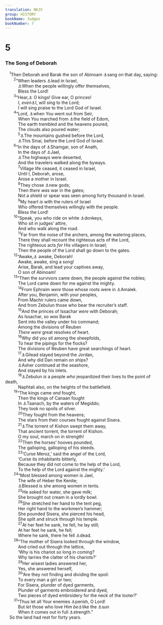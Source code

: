 ```yaml
---
translation: NKJV
group: HISTORY
bookName: Judges 
bookNumber: 7
---
```


<div class="title"><h1>5</h1><h3>The Song of Deborah</h3></div>
<span class="verse cac_5_1"> <sup>1</sup>Then Deborah and Barak the son of Abinoam <a data-toggle="tooltip" data-placement="bottom" title="Ex. 15:1; Judg. 4:4">⚓</a>sang on that day, saying:<br/></span>
<span class="verse cac_5_2">  <sup>2</sup>“When leaders <a data-toggle="tooltip" data-placement="bottom" title="Ps. 18:47">⚓</a>lead in Israel,<br/>   <a data-toggle="tooltip" data-placement="bottom" title="2 Chr. 17:16">⚓</a>When the people willingly offer themselves,<br/>   Bless the Lord!<br/></span>
<span class="verse cac_5_3">  <sup>3</sup>“Hear,<a data-toggle="tooltip" data-placement="bottom" title="Deut. 32:1, 3">⚓</a> O kings! Give ear, O princes!<br/>   I, <i>even</i><a data-toggle="tooltip" data-placement="bottom" title="Ps. 27:6">⚓</a>I, will sing to the Lord;<br/>   I will sing praise to the Lord God of Israel.<br/></span>
<span class="verse cac_5_4">  <sup>4</sup>“Lord, <a data-toggle="tooltip" data-placement="bottom" title="Deut. 33:2; Ps. 68:7">⚓</a>when You went out from Seir,<br/>   When You marched from <a data-toggle="tooltip" data-placement="bottom" title="Ps. 68:8">⚓</a>the field of Edom,<br/>   The earth trembled and the heavens poured,<br/>   The clouds also poured water;<br/></span>
<span class="verse cac_5_5">   <sup>5</sup><a data-toggle="tooltip" data-placement="bottom" title="Ps. 97:5">⚓</a>The mountains gushed before the Lord,<br/>   <a data-toggle="tooltip" data-placement="bottom" title="Ex. 19:18">⚓</a>This Sinai, before the Lord God of Israel.<br/></span>
<span class="verse cac_5_6">  <sup>6</sup>“In the days of <a data-toggle="tooltip" data-placement="bottom" title="Judg. 3:31">⚓</a>Shamgar, son of Anath,<br/>   In the days of <a data-toggle="tooltip" data-placement="bottom" title="Judg. 4:17">⚓</a>Jael,<br/>   <a data-toggle="tooltip" data-placement="bottom" title="Is. 33:8">⚓</a>The highways were deserted,<br/>   And the travelers walked along the byways.<br/></span>
<span class="verse cac_5_7">   <sup>7</sup>Village life ceased, it ceased in Israel,<br/>   Until I, Deborah, arose,<br/>   Arose a mother in Israel.<br/></span>
<span class="verse cac_5_8">   <sup>8</sup>They chose <a data-toggle="tooltip" data-placement="bottom" title="Deut. 32:17">⚓</a>new gods;<br/>   Then <i>there</i> <i>was</i> war in the gates;<br/>   Not a shield or spear was seen among forty thousand in Israel.<br/></span>
<span class="verse cac_5_9">   <sup>9</sup>My heart <i>is</i> with the rulers of Israel<br/>   Who offered themselves willingly with the people.<br/>   Bless the Lord!<br/></span>
<span class="verse cac_5_10">  <sup>10</sup>“Speak, you who ride on white <a data-toggle="tooltip" data-placement="bottom" title="Judg. 10:4; 12:14">⚓</a>donkeys,<br/>   Who sit in judges’ attire,<br/>   And who walk along the road.<br/></span>
<span class="verse cac_5_11">   <sup>11</sup>Far from the noise of the archers, among the watering places,<br/>   There they shall recount the righteous acts of the Lord,<br/>   The righteous acts <i>for</i> His villagers in Israel;<br/>   Then the people of the Lord shall go down to the gates.<br/></span>
<span class="verse cac_5_12">  <sup>12</sup>“Awake,<a data-toggle="tooltip" data-placement="bottom" title="Ps. 57:8">⚓</a> awake, Deborah!<br/>   Awake, awake, sing a song!<br/>   Arise, Barak, and lead your captives away,<br/>   O son of Abinoam!<br/></span>
<span class="verse cac_5_13">  <sup>13</sup>“Then the survivors came down, the people against the nobles;<br/>   The Lord came down for me against the mighty.<br/></span>
<span class="verse cac_5_14">   <sup>14</sup>From Ephraim <i>were</i> those whose roots were in <a data-toggle="tooltip" data-placement="bottom" title="Judg. 3:13">⚓</a>Amalek.<br/>   After you, Benjamin, with your peoples,<br/>   From Machir rulers came down,<br/>   And from Zebulun those who bear the recruiter’s staff.<br/></span>
<span class="verse cac_5_15">   <sup>15</sup>And the princes of Issachar <i>were</i> with Deborah;<br/>   As Issachar, so <i>was</i> Barak<br/>   Sent into the valley under his command;<br/>   Among the divisions of Reuben<br/>   <i>There</i> <i>were</i> great resolves of heart.<br/></span>
<span class="verse cac_5_16">   <sup>16</sup>Why did you sit among the sheepfolds,<br/>   To hear the pipings for the flocks?<br/>   The divisions of Reuben have great searchings of heart.<br/></span>
<span class="verse cac_5_17">   <sup>17</sup><a data-toggle="tooltip" data-placement="bottom" title="Josh. 22:9">⚓</a>Gilead stayed beyond the Jordan,<br/>   And why did Dan remain on ships?<br/>   <a data-toggle="tooltip" data-placement="bottom" title="Josh. 19:29, 31">⚓</a>Asher continued at the seashore,<br/>   And stayed by his inlets.<br/></span>
<span class="verse cac_5_18">   <sup>18</sup><a data-toggle="tooltip" data-placement="bottom" title="Judg. 4:6, 10">⚓</a>Zebulun <i>is</i> a people <i>who</i> jeopardized their lives to the point of death,<br/>   Naphtali also, on the heights of the battlefield.<br/></span>
<span class="verse cac_5_19">  <sup>19</sup>“The kings came <i>and</i> fought,<br/>   Then the kings of Canaan fought<br/>   In <a data-toggle="tooltip" data-placement="bottom" title="Judg. 1:27">⚓</a>Taanach, by the waters of Megiddo;<br/>   They took no spoils of silver.<br/></span>
<span class="verse cac_5_20">   <sup>20</sup>They fought from the heavens;<br/>   The stars from their courses fought against Sisera.<br/></span>
<span class="verse cac_5_21">   <sup>21</sup><a data-toggle="tooltip" data-placement="bottom" title="Judg. 4:7">⚓</a>The torrent of Kishon swept them away,<br/>   That ancient torrent, the torrent of Kishon.<br/>   O my soul, march on in strength!<br/></span>
<span class="verse cac_5_22">   <sup>22</sup>Then the horses’ hooves pounded,<br/>   The galloping, galloping of his steeds.<br/></span>
<span class="verse cac_5_23">   <sup>23</sup>‘Curse Meroz,’ said the angel of the Lord,<br/>   ‘Curse its inhabitants bitterly,<br/>   Because they did not come to the help of the Lord,<br/>   To the help of the Lord against the mighty.’<br/></span>
<span class="verse cac_5_24">  <sup>24</sup>“Most blessed among women is Jael,<br/>   The wife of Heber the Kenite;<br/>   <a data-toggle="tooltip" data-placement="bottom" title="(Luke 1:28)">⚓</a>Blessed is she among women in tents.<br/></span>
<span class="verse cac_5_25">   <sup>25</sup>He asked for water, she gave milk;<br/>   She brought out cream in a lordly bowl.<br/></span>
<span class="verse cac_5_26">   <sup>26</sup>She stretched her hand to the tent peg,<br/>   Her right hand to the workmen’s hammer;<br/>   She pounded Sisera, she pierced his head,<br/>   She split and struck through his temple.<br/></span>
<span class="verse cac_5_27">   <sup>27</sup>At her feet he sank, he fell, he lay still;<br/>   At her feet he sank, he fell;<br/>   Where he sank, there he fell <a data-toggle="tooltip" data-placement="bottom" title="Judg. 4:18–21">⚓</a>dead.<br/></span>
<span class="verse cac_5_28">  <sup>28</sup>“The mother of Sisera looked through the window,<br/>   And cried out through the lattice,<br/>   ‘Why is his chariot <i>so</i> long in coming?<br/>   Why tarries the clatter of his chariots?’<br/></span>
<span class="verse cac_5_29">   <sup>29</sup>Her wisest ladies answered her,<br/>   Yes, she answered herself,<br/></span>
<span class="verse cac_5_30">   <sup>30</sup>‘Are they not finding and dividing the spoil:<br/>   To every man a girl <i>or</i> two;<br/>   For Sisera, plunder of dyed garments,<br/>   Plunder of garments embroidered and dyed,<br/>   Two pieces of dyed embroidery for the neck of the looter?’<br/></span>
<span class="verse cac_5_31">  <sup>31</sup>“Thus let all Your enemies <a data-toggle="tooltip" data-placement="bottom" title="Ps. 92:9">⚓</a>perish, O Lord!<br/>   But <i>let</i> those who love Him <i>be</i><a data-toggle="tooltip" data-placement="bottom" title="2 Sam. 23:4">⚓</a>like the <a data-toggle="tooltip" data-placement="bottom" title="Ps. 37:6; 89:36, 37">⚓</a>sun<br/>   When it comes out in full <a data-toggle="tooltip" data-placement="bottom" title="Ps. 19:5">⚓</a>strength.”<br/> So the land had rest for forty years.<br/></span>

